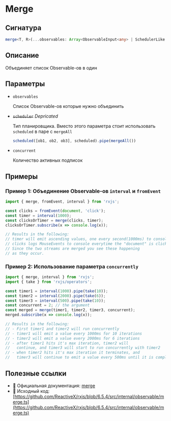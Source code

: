 # Merge

## Сигнатура

```typescript
merge<T, R>(...observables: Array<ObservableInput<any> | SchedulerLike | number>): Observable<R>
```

## Описание

Объединяет список Observable-ов в один

## Параметры

- `observables`
  
  Список Observable-ов которые нужно объединить

- ~~`scheduler`~~ *Depricated*
  
  Тип планировщика. Вместо этого параметра стоит использовать `scheduled` в паре с `mergeAll`
  
  ```typescript
  scheduled([ob1, ob2, ob3], scheduled).pipe(mergeAll())
  ```

- `concurrent`
  
  Количество активных подписок

## Примеры

### Пример 1: Объединение Observable-ов `interval` и `fromEvent`

```typescript
import { merge, fromEvent, interval } from 'rxjs';

const clicks = fromEvent(document, 'click');
const timer = interval(1000);
const clicksOrTimer = merge(clicks, timer);
clicksOrTimer.subscribe(x => console.log(x));

// Results in the following:
// timer will emit ascending values, one every second(1000ms) to console
// clicks logs MouseEvents to console everytime the "document" is clicked
// Since the two streams are merged you see these happening
// as they occur.
```

### Пример 2: Использование параметра `concurrently`

```typescript
import { merge, interval } from 'rxjs';
import { take } from 'rxjs/operators';

const timer1 = interval(1000).pipe(take(10));
const timer2 = interval(2000).pipe(take(6));
const timer3 = interval(500).pipe(take(10));
const concurrent = 2; // the argument
const merged = merge(timer1, timer2, timer3, concurrent);
merged.subscribe(x => console.log(x));

// Results in the following:
// - First timer1 and timer2 will run concurrently
// - timer1 will emit a value every 1000ms for 10 iterations
// - timer2 will emit a value every 2000ms for 6 iterations
// - after timer1 hits it's max iteration, timer2 will
//   continue, and timer3 will start to run concurrently with timer2
// - when timer2 hits it's max iteration it terminates, and
//   timer3 will continue to emit a value every 500ms until it is complete
```

## Полезные ссылки

- 📰 Официальная документация: [merge](https://rxjs.dev/api/index/function/merge)
- 📁 Исходный код: [https://github.com/ReactiveX/rxjs/blob/6.5.4/src/internal/observable/merge.ts](https://github.com/ReactiveX/rxjs/blob/6.5.4/src/internal/observable/merge.ts)
